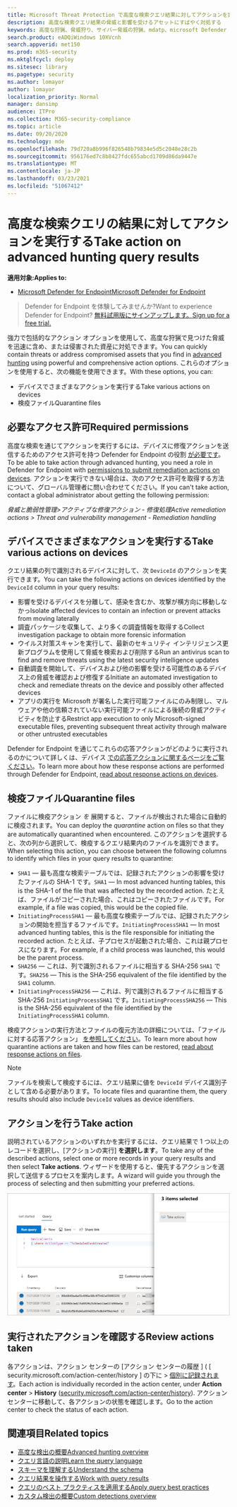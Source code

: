 ```yaml
---
title: Microsoft Threat Protection で高度な検索クエリ結果に対してアクションを実行する
description: 高度な検索クエリ結果の脅威と影響を受けるアセットにすばやく対処する
keywords: 高度な狩猟、脅威狩り、サイバー脅威の狩猟、mdatp、microsoft Defender atp、wdatp 検索、クエリ、テレメトリ、カスタム検出、スキーマ、kusto、回避タイムアウト、コマンド ライン、プロセス ID
search.product: eADQiWindows 10XVcnh
search.appverid: met150
ms.prod: m365-security
ms.mktglfcycl: deploy
ms.sitesec: library
ms.pagetype: security
ms.author: lomayor
author: lomayor
localization_priority: Normal
manager: dansimp
audience: ITPro
ms.collection: M365-security-compliance
ms.topic: article
ms.date: 09/20/2020
ms.technology: mde
ms.openlocfilehash: 79d720a8b996f826548b79834e5d5c2048e28c2b
ms.sourcegitcommit: 956176ed7c8b8427fdc655abcd1709d86da9447e
ms.translationtype: MT
ms.contentlocale: ja-JP
ms.lasthandoff: 03/23/2021
ms.locfileid: "51067412"
---
```

# <a name="take-action-on-advanced-hunting-query-results"></a><span data-ttu-id="4bd39-104">高度な検索クエリの結果に対してアクションを実行する</span><span class="sxs-lookup"><span data-stu-id="4bd39-104">Take action on advanced hunting query results</span></span>

<span data-ttu-id="4bd39-105">**適用対象:**</span><span class="sxs-lookup"><span data-stu-id="4bd39-105">**Applies to:**</span></span>
- [<span data-ttu-id="4bd39-106">Microsoft Defender for Endpoint</span><span class="sxs-lookup"><span data-stu-id="4bd39-106">Microsoft Defender for Endpoint</span></span>](https://go.microsoft.com/fwlink/p/?linkid=2154037)

> <span data-ttu-id="4bd39-107">Defender for Endpoint を体験してみませんか?</span><span class="sxs-lookup"><span data-stu-id="4bd39-107">Want to experience Defender for Endpoint?</span></span> [<span data-ttu-id="4bd39-108">無料試用版にサインアップします。</span><span class="sxs-lookup"><span data-stu-id="4bd39-108">Sign up for a free trial.</span></span>](https://www.microsoft.com/microsoft-365/windows/microsoft-defender-atp?ocid=docs-wdatp-advancedhuntingref-abovefoldlink)

<span data-ttu-id="4bd39-109">強力で包括的なアクション オプションを使用して、高度な狩[](advanced-hunting-overview.md)猟で見つけた脅威を迅速に含め、または侵害された資産に対処できます。</span><span class="sxs-lookup"><span data-stu-id="4bd39-109">You can quickly contain threats or address compromised assets that you find in [advanced hunting](advanced-hunting-overview.md) using powerful and comprehensive action options.</span></span> <span data-ttu-id="4bd39-110">これらのオプションを使用すると、次の機能を使用できます。</span><span class="sxs-lookup"><span data-stu-id="4bd39-110">With these options, you can:</span></span>

- <span data-ttu-id="4bd39-111">デバイスでさまざまなアクションを実行する</span><span class="sxs-lookup"><span data-stu-id="4bd39-111">Take various actions on devices</span></span>
- <span data-ttu-id="4bd39-112">検疫ファイル</span><span class="sxs-lookup"><span data-stu-id="4bd39-112">Quarantine files</span></span>

## <a name="required-permissions"></a><span data-ttu-id="4bd39-113">必要なアクセス許可</span><span class="sxs-lookup"><span data-stu-id="4bd39-113">Required permissions</span></span>

<span data-ttu-id="4bd39-114">高度な検索を通じてアクションを実行するには、デバイスに修復アクションを送信するためのアクセス許可を持つ Defender for Endpoint の役割 [が必要です](https://docs.microsoft.com/microsoft-365/security/defender-endpoint/user-roles#permission-options)。</span><span class="sxs-lookup"><span data-stu-id="4bd39-114">To be able to take action through advanced hunting, you need a role in Defender for Endpoint with [permissions to submit remediation actions on devices](https://docs.microsoft.com/microsoft-365/security/defender-endpoint/user-roles#permission-options).</span></span> <span data-ttu-id="4bd39-115">アクションを実行できない場合は、次のアクセス許可を取得する方法について、グローバル管理者に問い合わせてください。</span><span class="sxs-lookup"><span data-stu-id="4bd39-115">If you can't take action, contact a global administrator about getting the following permission:</span></span>

<span data-ttu-id="4bd39-116">*脅威と脆弱性管理>アクティブな修復アクション - 修復処理*</span><span class="sxs-lookup"><span data-stu-id="4bd39-116">*Active remediation actions > Threat and vulnerability management - Remediation handling*</span></span>

## <a name="take-various-actions-on-devices"></a><span data-ttu-id="4bd39-117">デバイスでさまざまなアクションを実行する</span><span class="sxs-lookup"><span data-stu-id="4bd39-117">Take various actions on devices</span></span>

<span data-ttu-id="4bd39-118">クエリ結果の列で識別されるデバイスに対して、次 `DeviceId` のアクションを実行できます。</span><span class="sxs-lookup"><span data-stu-id="4bd39-118">You can take the following actions on devices identified by the `DeviceId` column in your query results:</span></span>

- <span data-ttu-id="4bd39-119">影響を受けるデバイスを分離して、感染を含むか、攻撃が横方向に移動しなかっ</span><span class="sxs-lookup"><span data-stu-id="4bd39-119">Isolate affected devices to contain an infection or prevent attacks from moving laterally</span></span>
- <span data-ttu-id="4bd39-120">調査パッケージを収集して、より多くの調査情報を取得する</span><span class="sxs-lookup"><span data-stu-id="4bd39-120">Collect investigation package to obtain more forensic information</span></span>
- <span data-ttu-id="4bd39-121">ウイルス対策スキャンを実行して、最新のセキュリティ インテリジェンス更新プログラムを使用して脅威を検索および削除する</span><span class="sxs-lookup"><span data-stu-id="4bd39-121">Run an antivirus scan to find and remove threats using the latest security intelligence updates</span></span>
- <span data-ttu-id="4bd39-122">自動調査を開始して、デバイスおよび他の影響を受ける可能性のあるデバイス上の脅威を確認および修復する</span><span class="sxs-lookup"><span data-stu-id="4bd39-122">Initiate an automated investigation to check and remediate threats on the device and possibly other affected devices</span></span>
- <span data-ttu-id="4bd39-123">アプリの実行を Microsoft が署名した実行可能ファイルにのみ制限し、マルウェアや他の信頼されていない実行可能ファイルによる後続の脅威アクティビティを防止する</span><span class="sxs-lookup"><span data-stu-id="4bd39-123">Restrict app execution to only Microsoft-signed executable files, preventing subsequent threat activity through malware or other untrusted executables</span></span>

<span data-ttu-id="4bd39-124">Defender for Endpoint を通じてこれらの応答アクションがどのように実行されるのかについて詳しくは、デバイス [での応答アクションに関するページをご覧ください](respond-machine-alerts.md)。</span><span class="sxs-lookup"><span data-stu-id="4bd39-124">To learn more about how these response actions are performed through Defender for Endpoint, [read about response actions on devices](respond-machine-alerts.md).</span></span>

## <a name="quarantine-files"></a><span data-ttu-id="4bd39-125">検疫ファイル</span><span class="sxs-lookup"><span data-stu-id="4bd39-125">Quarantine files</span></span>

<span data-ttu-id="4bd39-126">ファイルに検疫アクション *を* 展開すると、ファイルが検出された場合に自動的に検疫されます。</span><span class="sxs-lookup"><span data-stu-id="4bd39-126">You can deploy the *quarantine* action on files so that they are automatically quarantined when encountered.</span></span> <span data-ttu-id="4bd39-127">このアクションを選択すると、次の列から選択して、検疫するクエリ結果内のファイルを識別できます。</span><span class="sxs-lookup"><span data-stu-id="4bd39-127">When selecting this action, you can choose between the following columns to identify which files in your query results to quarantine:</span></span>

- <span data-ttu-id="4bd39-128">`SHA1` — 最も高度な検索テーブルでは、記録されたアクションの影響を受けたファイルの SHA-1 です。</span><span class="sxs-lookup"><span data-stu-id="4bd39-128">`SHA1` — In most advanced hunting tables, this is the SHA-1 of the file that was affected by the recorded action.</span></span> <span data-ttu-id="4bd39-129">たとえば、ファイルがコピーされた場合、これはコピーされたファイルです。</span><span class="sxs-lookup"><span data-stu-id="4bd39-129">For example, if a file was copied, this would be the copied file.</span></span>
- <span data-ttu-id="4bd39-130">`InitiatingProcessSHA1` — 最も高度な検索テーブルでは、記録されたアクションの開始を担当するファイルです。</span><span class="sxs-lookup"><span data-stu-id="4bd39-130">`InitiatingProcessSHA1` — In most advanced hunting tables, this is the file responsible for initiating the recorded action.</span></span> <span data-ttu-id="4bd39-131">たとえば、子プロセスが起動された場合、これは親プロセスになります。</span><span class="sxs-lookup"><span data-stu-id="4bd39-131">For example, if a child process was launched, this would be the parent process.</span></span> 
- <span data-ttu-id="4bd39-132">`SHA256` — これは、列で識別されるファイルに相当する SHA-256 `SHA1` です。</span><span class="sxs-lookup"><span data-stu-id="4bd39-132">`SHA256` — This is the SHA-256 equivalent of the file identified by the `SHA1` column.</span></span>
- <span data-ttu-id="4bd39-133">`InitiatingProcessSHA256` — これは、列で識別されるファイルに相当する SHA-256 `InitiatingProcessSHA1` です。</span><span class="sxs-lookup"><span data-stu-id="4bd39-133">`InitiatingProcessSHA256` — This is the SHA-256 equivalent of the file identified by the `InitiatingProcessSHA1` column.</span></span>

<span data-ttu-id="4bd39-134">検疫アクションの実行方法とファイルの復元方法の詳細については、「ファイルに対する応答アクション」 [を参照してください](respond-file-alerts.md)。</span><span class="sxs-lookup"><span data-stu-id="4bd39-134">To learn more about how quarantine actions are taken and how files can be restored, [read about response actions on files](respond-file-alerts.md).</span></span>

>[!NOTE]
><span data-ttu-id="4bd39-135">ファイルを検索して検疫するには、クエリ結果に値を `DeviceId` デバイス識別子として含める必要があります。</span><span class="sxs-lookup"><span data-stu-id="4bd39-135">To locate files and quarantine them, the query results should also include `DeviceId` values as device identifiers.</span></span>  

## <a name="take-action"></a><span data-ttu-id="4bd39-136">アクションを行う</span><span class="sxs-lookup"><span data-stu-id="4bd39-136">Take action</span></span>

<span data-ttu-id="4bd39-137">説明されているアクションのいずれかを実行するには、クエリ結果で 1 つ以上のレコードを選択し、[アクションの実行] **を選択します**。</span><span class="sxs-lookup"><span data-stu-id="4bd39-137">To take any of the described actions, select one or more records in your query results and then select **Take actions**.</span></span> <span data-ttu-id="4bd39-138">ウィザードを使用すると、優先するアクションを選択して送信するプロセスを案内します。</span><span class="sxs-lookup"><span data-stu-id="4bd39-138">A wizard will guide you through the process of selecting and then submitting your preferred actions.</span></span>

![選択したレコードの画像(レコードを検査するパネル付き)](images/ah-take-actions.png)

## <a name="review-actions-taken"></a><span data-ttu-id="4bd39-140">実行されたアクションを確認する</span><span class="sxs-lookup"><span data-stu-id="4bd39-140">Review actions taken</span></span>

<span data-ttu-id="4bd39-141">各アクションは、アクション センターの [アクション センターの履歴 ] ( [ security.microsoft.com/action-center/history ] の下に  >  [個別に記録されます](https://security.microsoft.com/action-center/history)。</span><span class="sxs-lookup"><span data-stu-id="4bd39-141">Each action is individually recorded in the action center, under **Action center** > **History** ([security.microsoft.com/action-center/history](https://security.microsoft.com/action-center/history)).</span></span> <span data-ttu-id="4bd39-142">アクション センターに移動して、各アクションの状態を確認します。</span><span class="sxs-lookup"><span data-stu-id="4bd39-142">Go to the action center to check the status of each action.</span></span>
 
## <a name="related-topics"></a><span data-ttu-id="4bd39-143">関連項目</span><span class="sxs-lookup"><span data-stu-id="4bd39-143">Related topics</span></span>

- [<span data-ttu-id="4bd39-144">高度な検出の概要</span><span class="sxs-lookup"><span data-stu-id="4bd39-144">Advanced hunting overview</span></span>](advanced-hunting-overview.md)
- [<span data-ttu-id="4bd39-145">クエリ言語の説明</span><span class="sxs-lookup"><span data-stu-id="4bd39-145">Learn the query language</span></span>](advanced-hunting-query-language.md)
- [<span data-ttu-id="4bd39-146">スキーマを理解する</span><span class="sxs-lookup"><span data-stu-id="4bd39-146">Understand the schema</span></span>](advanced-hunting-schema-reference.md)
- [<span data-ttu-id="4bd39-147">クエリ結果を操作する</span><span class="sxs-lookup"><span data-stu-id="4bd39-147">Work with query results</span></span>](advanced-hunting-query-results.md)
- [<span data-ttu-id="4bd39-148">クエリのベスト プラクティスを適用する</span><span class="sxs-lookup"><span data-stu-id="4bd39-148">Apply query best practices</span></span>](advanced-hunting-best-practices.md)
- [<span data-ttu-id="4bd39-149">カスタム検出の概要</span><span class="sxs-lookup"><span data-stu-id="4bd39-149">Custom detections overview</span></span>](overview-custom-detections.md)
